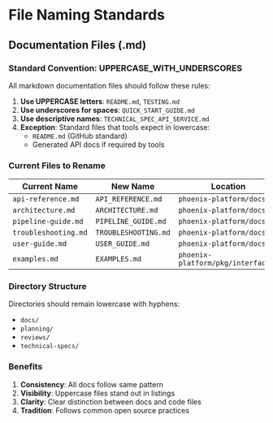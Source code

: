 # File Naming Standards

## Documentation Files (.md)

### Standard Convention: UPPERCASE_WITH_UNDERSCORES

All markdown documentation files should follow these rules:

1. **Use UPPERCASE letters**: `README.md`, `TESTING.md`
2. **Use underscores for spaces**: `QUICK_START_GUIDE.md`
3. **Use descriptive names**: `TECHNICAL_SPEC_API_SERVICE.md`
4. **Exception**: Standard files that tools expect in lowercase:
   - `README.md` (GitHub standard)
   - Generated API docs if required by tools

### Current Files to Rename

| Current Name | New Name | Location |
|--------------|----------|----------|
| `api-reference.md` | `API_REFERENCE.md` | `phoenix-platform/docs/` |
| `architecture.md` | `ARCHITECTURE.md` | `phoenix-platform/docs/` |
| `pipeline-guide.md` | `PIPELINE_GUIDE.md` | `phoenix-platform/docs/` |
| `troubleshooting.md` | `TROUBLESHOOTING.md` | `phoenix-platform/docs/` |
| `user-guide.md` | `USER_GUIDE.md` | `phoenix-platform/docs/` |
| `examples.md` | `EXAMPLES.md` | `phoenix-platform/pkg/interfaces/` |

### Directory Structure

Directories should remain lowercase with hyphens:
- `docs/`
- `planning/`
- `reviews/`
- `technical-specs/`

### Benefits

1. **Consistency**: All docs follow same pattern
2. **Visibility**: Uppercase files stand out in listings
3. **Clarity**: Clear distinction between docs and code files
4. **Tradition**: Follows common open source practices